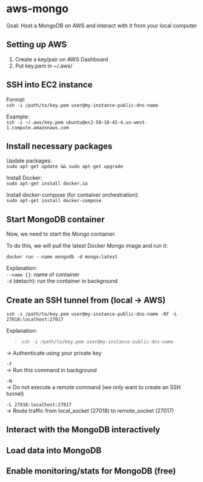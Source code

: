 # aws-mongo
Goal: Host a MongoDB on AWS and interact with it from your local computer

## Setting up AWS
1. Create a key/pair on AWS Dashboard
2. Put key.pem in ~/.aws/

## SSH into EC2 instance

Format: \
`ssh -i /path/to/key.pem user@my-instance-public-dns-name`

Example: \
`ssh -i ~/.aws/key.pem ubuntu@ec2-50-18-42-4.us-west-1.compute.amazonaws.com`


## Install necessary packages

Update packages: \
`sudo apt-get update && sudo apt-get upgrade`

Install Docker: \
`sudo apt-get install docker.io`

Install docker-compose (for container orchestration): \
`sudo apt-get install docker-compose`

## Start MongoDB container
Now, we need to start the Mongo container.

To do this, we will pull the latest Docker Mongo image and run it:

`docker run --name mongodb -d mongo:latest`

Explanation: \
`--name {}`: name of container \
`-d` (detach): run the container in background 


## Create an SSH tunnel from (local -> AWS)

`ssh -i /path/to/key.pem user@my-instance-public-dns-name -Nf -L 27018:localhost:27017`

Explanation:

> `ssh -i /path/to/key.pem user@my-instance-public-dns-name`

-> Authenticate using your private key

`-f` \
-> Run this command in background

`-N` \
-> Do not execute a remote command (we only want to create an SSH tunnel)

`-L 27018:localhost:27017` \
-> Route traffic from local_socket (27018) to remote_socket (27017)


## Interact with the MongoDB interactively

## Load data into MongoDB

## Enable monitoring/stats for MongoDB (free)

